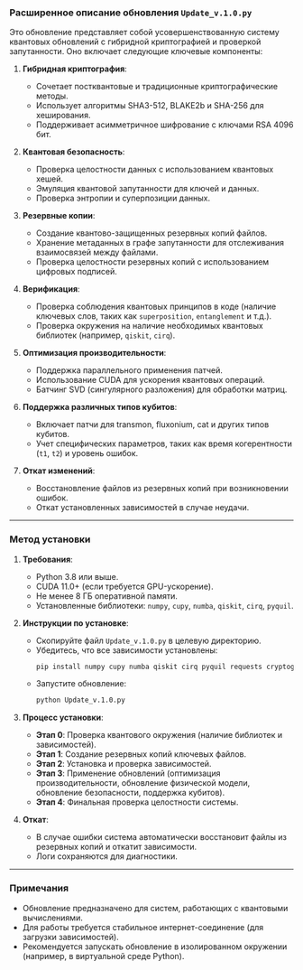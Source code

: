 ### Расширенное описание обновления `Update_v.1.0.py`

Это обновление представляет собой усовершенствованную систему квантовых обновлений с гибридной криптографией и проверкой запутанности. Оно включает следующие ключевые компоненты:

1. **Гибридная криптография**:
   - Сочетает постквантовые и традиционные криптографические методы.
   - Использует алгоритмы SHA3-512, BLAKE2b и SHA-256 для хеширования.
   - Поддерживает асимметричное шифрование с ключами RSA 4096 бит.

2. **Квантовая безопасность**:
   - Проверка целостности данных с использованием квантовых хешей.
   - Эмуляция квантовой запутанности для ключей и данных.
   - Проверка энтропии и суперпозиции данных.

3. **Резервные копии**:
   - Создание квантово-защищенных резервных копий файлов.
   - Хранение метаданных в графе запутанности для отслеживания взаимосвязей между файлами.
   - Проверка целостности резервных копий с использованием цифровых подписей.

4. **Верификация**:
   - Проверка соблюдения квантовых принципов в коде (наличие ключевых слов, таких как `superposition`, `entanglement` и т.д.).
   - Проверка окружения на наличие необходимых квантовых библиотек (например, `qiskit`, `cirq`).

5. **Оптимизация производительности**:
   - Поддержка параллельного применения патчей.
   - Использование CUDA для ускорения квантовых операций.
   - Батчинг SVD (сингулярного разложения) для обработки матриц.

6. **Поддержка различных типов кубитов**:
   - Включает патчи для transmon, fluxonium, cat и других типов кубитов.
   - Учет специфических параметров, таких как время когерентности (`t1`, `t2`) и уровень ошибок.

7. **Откат изменений**:
   - Восстановление файлов из резервных копий при возникновении ошибок.
   - Откат установленных зависимостей в случае неудачи.

---

### Метод установки

1. **Требования**:
   - Python 3.8 или выше.
   - CUDA 11.0+ (если требуется GPU-ускорение).
   - Не менее 8 ГБ оперативной памяти.
   - Установленные библиотеки: `numpy`, `cupy`, `numba`, `qiskit`, `cirq`, `pyquil`.

2. **Инструкции по установке**:
   - Скопируйте файл `Update_v.1.0.py` в целевую директорию.
   - Убедитесь, что все зависимости установлены:
     ```bash
     pip install numpy cupy numba qiskit cirq pyquil requests cryptography
     ```
   - Запустите обновление:
     ```bash
     python Update_v.1.0.py
     ```

3. **Процесс установки**:
   - **Этап 0**: Проверка квантового окружения (наличие библиотек и зависимостей).
   - **Этап 1**: Создание резервных копий ключевых файлов.
   - **Этап 2**: Установка и проверка зависимостей.
   - **Этап 3**: Применение обновлений (оптимизация производительности, обновление физической модели, обновление безопасности, поддержка кубитов).
   - **Этап 4**: Финальная проверка целостности системы.

4. **Откат**:
   - В случае ошибки система автоматически восстановит файлы из резервных копий и откатит зависимости.
   - Логи сохраняются для диагностики.

---

### Примечания
- Обновление предназначено для систем, работающих с квантовыми вычислениями.
- Для работы требуется стабильное интернет-соединение (для загрузки зависимостей).
- Рекомендуется запускать обновление в изолированном окружении (например, в виртуальной среде Python).